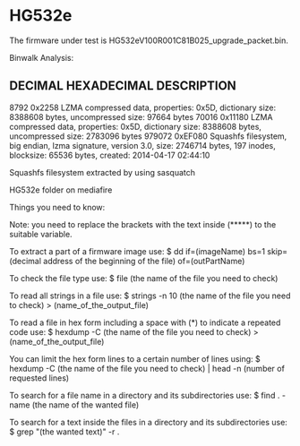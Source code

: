 # HG532e


The firmware under test is HG532eV100R001C81B025_upgrade_packet.bin.

Binwalk Analysis:

DECIMAL       HEXADECIMAL     DESCRIPTION
--------------------------------------------------------------------------------
8792          0x2258          LZMA compressed data, properties: 0x5D, dictionary size: 8388608 bytes, uncompressed size: 97664 bytes
70016         0x11180         LZMA compressed data, properties: 0x5D, dictionary size: 8388608 bytes, uncompressed size: 2783096 bytes
979072        0xEF080         Squashfs filesystem, big endian, lzma signature, version 3.0, size: 2746714 bytes, 197 inodes, blocksize: 65536 bytes, created: 2014-04-17 02:44:10

Squashfs filesystem extracted by using sasquatch


HG532e folder on mediafire


Things you need to know:

Note: you need to replace the brackets with the text inside (*****) to the suitable variable.

To extract a part of a firmware image use:
$ dd if=(imageName) bs=1 skip=(decimal address of the beginning of the file) of=(outPartName)

To check the file type use:
$ file (the name of the file you need to check)

To read all strings in a file use:
$ strings -n 10 (the name of the file you need to check)  >  (name_of_the_output_file)

To read a file in hex form including a space with (*) to indicate a repeated code use:
$ hexdump -C (the name of the file you need to check)  >  (name_of_the_output_file)

You can limit the hex form lines to a certain number of lines using:
$  hexdump -C (the name of the file you need to check) | head -n (number of requested lines)

To search for a file name in a directory and its subdirectories use:
$ find . -name (the name of the wanted file)

To search for a text inside the files in a directory and its subdirectories use:
$ grep "(the wanted text)" -r .



